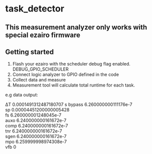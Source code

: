 
  # task_detector

## This measurement analyzer only works with special ezairo firmware

## Getting started

1. Flash your ezairo with the scheduler debug flag enabled. DEBUG_GPIO_SCHEDULER
2. Connect logic analyzer to GPIO defined in the code
3. Collect data and measure
4. Measurement tool will calculate total runtime for each task.

e.g data output:

ΔT	0.0001491312487180707	s
bypass	6.260000000111176e-7	
sp	0.00004451200000005428	
fs	6.260000001248045e-7	
auxo	6.240000000161672e-7	
comp	6.240000000161672e-7	
tnr	6.240000000161672e-7	
sgen	6.240000000161672e-7	
mpo	6.259999998974308e-7	
vfb	0	

